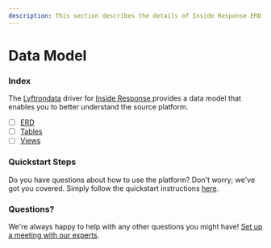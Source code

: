 ```yaml
---
description: This section describes the details of Inside Response ERD, Tables, and Views.
---
```


# Data Model

### Index

The  [Lyftrondata](https://www.lyftrondata.com/) driver for [Inside Response](https://www.lyftrondata.com/integration/inside-response/)[ ](https://www.lyftrondata.com/integration/inside-response/)provides a data model that enables you to better understand the source platform.

* [ ] [ERD](../../../marketing-analytics/inside-response/data-model/erd.md)
* [ ] [Tables](../../../marketing-analytics/inside-response/data-model/tables.md)
* [ ] [Views](../../../marketing-analytics/inside-response/data-model/views.md)

### Quickstart Steps

Do you have questions about how to use the platform? Don't worry; we've got you covered. Simply follow the quickstart instructions [here](../../../../quickstart-steps.md).

### Questions? <a href="#questions" id="questions"></a>

We're always happy to help with any other questions you might have! [Set up a meeting with our experts](https://www.lyftrondata.com/book-a-meeting/).

